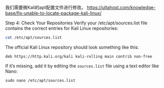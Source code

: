 我们需要微Kali的apt配置文件进行修改。
https://ultahost.com/knowledge-base/fix-unable-to-locate-package-kali-linux/

Step 4: Check Your Repositories
Verify your /etc/apt/sources.list file contains the correct entries for Kali Linux repositories:
```Bash
cat /etc/apt/sources.list
```
The official Kali Linux repository should look something like this:
```Shell
deb https://http.kali.org/kali kali-rolling main contrib non-free
```
If it’s missing, add it by editing the `sources.list` file using a text editor like Nano:
```
sudo nano /etc/apt/sources.list
```
